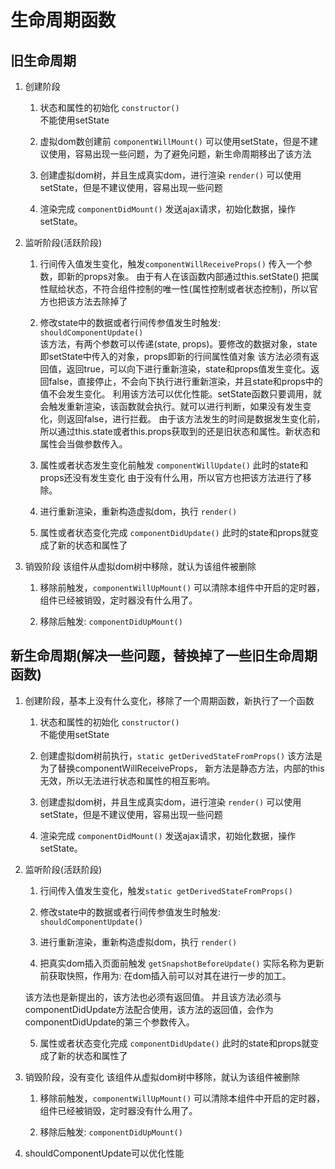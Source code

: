 # 生命周期函数

## 旧生命周期

1. 创建阶段
    
    1) 状态和属性的初始化   `constructor()`  
    不能使用setState

    2) 虚拟dom数创建前     `componentWillMount()` 
    可以使用setState，但是不建议使用，容易出现一些问题，为了避免问题，新生命周期移出了该方法
    
    3) 创建虚拟dom树，并且生成真实dom，进行渲染   `render()`
    可以使用setState，但是不建议使用，容易出现一些问题

    4) 渲染完成    `componentDidMount()`
    发送ajax请求，初始化数据，操作setState。
    

2. 监听阶段(活跃阶段)
    1) 行间传入值发生变化，触发`componentWillReceiveProps()`
    传入一个参数，即新的props对象。
    由于有人在该函数内部通过this.setState() 把属性赋给状态，不符合组件控制的唯一性(属性控制或者状态控制)，所以官方也把该方法去除掉了

    2) 修改state中的数据或者行间传参值发生时触发:   `shouldComponentUpdate()`  
    该方法，有两个参数可以传递(state, props)。要修改的数据对象，state即setState中传入的对象，props即新的行间属性值对象
    该方法必须有返回值，返回true，可以向下进行重新渲染，state和props值发生变化。返回false，直接停止，不会向下执行进行重新渲染，并且state和props中的值不会发生变化。
    利用该方法可以优化性能。setState函数只要调用，就会触发重新渲染，该函数就会执行。就可以进行判断，如果没有发生变化，则返回false，进行拦截。
    由于该方法发生的时间是数据发生变化前，所以通过this.state或者this.props获取到的还是旧状态和属性。新状态和属性会当做参数传入。

    3) 属性或者状态发生变化前触发   `componentWillUpdate()`
    此时的state和props还没有发生变化
    由于没有什么用，所以官方也把该方法进行了移除。

    4) 进行重新渲染，重新构造虚拟dom，执行 `render()`

    5) 属性或者状态变化完成    `componentDidUpdate()`
    此时的state和props就变成了新的状态和属性了

3. 销毁阶段
    该组件从虚拟dom树中移除，就认为该组件被删除
    1) 移除前触发，`componentWillUpMount()`
    可以清除本组件中开启的定时器，组件已经被销毁，定时器没有什么用了。

    2) 移除后触发: `componentDidUpMount()`


## 新生命周期(解决一些问题，替换掉了一些旧生命周期函数)

1. 创建阶段，基本上没有什么变化，移除了一个周期函数，新执行了一个函数
    1) 状态和属性的初始化   `constructor()`  
    不能使用setState

    2) 创建虚拟dom树前执行，`static getDerivedStateFromProps()`
    该方法是为了替换componentWillReceiveProps，
    新方法是静态方法，内部的this无效，所以无法进行状态和属性的相互影响。

    3) 创建虚拟dom树，并且生成真实dom，进行渲染   `render()`
    可以使用setState，但是不建议使用，容易出现一些问题

    4) 渲染完成    `componentDidMount()`
    发送ajax请求，初始化数据，操作setState。


2. 监听阶段(活跃阶段)  
    1) 行间传入值发生变化，触发`static getDerivedStateFromProps()`

    2) 修改state中的数据或者行间传参值发生时触发:   `shouldComponentUpdate()`  

    3) 进行重新渲染，重新构造虚拟dom，执行 `render()`

    4) 把真实dom插入页面前触发  `getSnapshotBeforeUpdate()`
    实际名称为更新前获取快照，作用为: 在dom插入前可以对其在进行一步的加工。

    该方法也是新提出的，该方法也必须有返回值。
    并且该方法必须与componentDidUpdate方法配合使用，该方法的返回值，会作为componentDidUpdate的第三个参数传入。

    5) 属性或者状态变化完成    `componentDidUpdate()`
    此时的state和props就变成了新的状态和属性了

3. 销毁阶段，没有变化
    该组件从虚拟dom树中移除，就认为该组件被删除
    1) 移除前触发，`componentWillUpMount()`
    可以清除本组件中开启的定时器，组件已经被销毁，定时器没有什么用了。

    2) 移除后触发: `componentDidUpMount()`

4. shouldComponentUpdate可以优化性能



